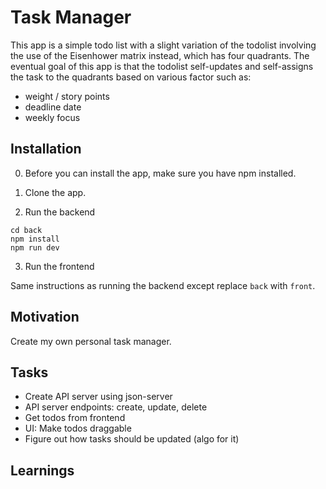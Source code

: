 # Task Manager

This app is a simple todo list with a slight variation of the todolist involving the use of the Eisenhower matrix instead, which has four quadrants. The eventual goal of this app is that the todolist self-updates and self-assigns the task to the quadrants based on various factor such as:

- weight / story points
- deadline date
- weekly focus

## Installation

0. Before you can install the app, make sure you have npm installed.

1. Clone the app.

2. Run the backend

```
cd back
npm install
npm run dev
```

3. Run the frontend

Same instructions as running the backend except replace `back` with `front`.

## Motivation

Create my own personal task manager. 

## Tasks

- Create API server using json-server
- API server endpoints: create, update, delete
- Get todos from frontend
- UI: Make todos draggable
- Figure out how tasks should be updated (algo for it)


## Learnings 
